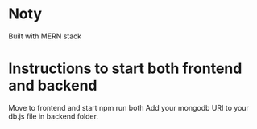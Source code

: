 # Noty
Built with MERN stack

# Instructions to start both frontend and backend
Move to frontend and start npm run both
Add your mongodb URI to your db.js file in backend folder.